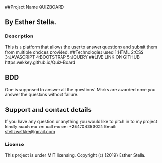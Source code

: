 ##Project Name
QUIZBOARD
## By Esther Stella.
### Description
This is a platform that allows the user to answer questions and submit them from  multiple choices provided.
##Technologies used
1:HTML
2:CSS
3:JAVASCRIPT
4:BOOTSTRAP
5:JQUERY
##LIVE LINK ON GITHUB
https:wekkey.github.io/Quiz-Board

## BDD
One is supposed to answer all the questions'
Marks are awarded once you answer the questons without failure.



## Support and contact details
If you have any question or anything you would like to pitch in to my project kindly reach me on:
call me on: +254704359024
Email: stellzwetkke@gmail.com
### License
This project is under MIT licensing.
Copyright (c) {2019} Esther Stella.
